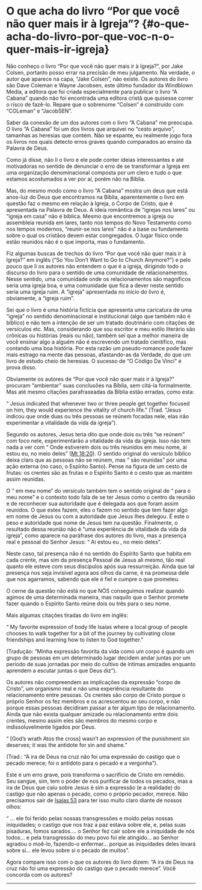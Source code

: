 # O que acha do livro “Por que você não quer mais ir à Igreja”? {#o-que-acha-do-livro-por-que-voc-n-o-quer-mais-ir-igreja}

Não conheço o livro “Por que você não quer mais ir à Igreja?”, por Jake Colsen, portanto posso errar na precisão de meu julgamento. Na verdade, o autor que aparece na capa, “Jake Colsen”, não existe. Os autores do livro são Dave Coleman e Wayne Jacobsen, este último fundador da Windblown Media, a editora que foi criada especialmente para publicar o livro “A Cabana” quando não foi encontrada uma editora cristã que quisesse correr o risco de fazê-lo. Repare que o sobrenome “Colsen” é construído com “COLeman” e “JacobSEN”.

Saber da conexão de um dos autores com o livro “A Cabana” me preocupa. O livro “A Cabana” foi um dos livros que arquivei no “cesto arquivo”, tamanhas as heresias que contém. Não se espante, eu realmente jogo fora os livros nos quais detecto erros graves quando comparados ao ensino da Palavra de Deus.

Como já disse, não li o livro e ele pode conter ideias interessantes e até motivadoras no sentido de denunciar o erro de se transformar a Igreja em uma organização denominacional composta por um clero e tudo o que estamos acostumados a ver por aí, porém não na Bíblia.

Mas, do mesmo modo como o livro “A Cabana” mostra um deus que está anos-luz do Deus que encontramos na Bíblia, aparentemente o livro em questão faz o mesmo em relação à Igreja, o Corpo de Cristo, que é apresentada na Palavra de Deus. A ideia romântica de “igrejas nos lares” ou “igreja em casa” não é bíblica. Mesmo que encontremos a igreja ou assembleia reunida em lares, tanto nos tempos do Novo Testamento como nos tempos modernos, “reunir-se nos lares” não é a base ou fundamento sobre o qual os cristãos devem estar congregados. O lugar físico onde estão reunidos não é o que importa, mas o fundamento.

Fiz algumas buscas de trechos do livro “Por que você não quer mais ir à Igreja?” em inglês (“So You Don’t Want to Go to Church Anymore?”) e pelo pouco que li os autores não entendem o que é a igreja, dirigindo todo o discurso do livro para o sentido de uma comunidade de relacionamentos. Nesse sentido, uma comunidade onde os relacionamentos são magníficos seria uma igreja boa, e uma comunidade que fica a dever neste sentido seria uma igreja ruim. A “igreja” apresentada no início do livro é, obviamente, a “igreja ruim”.

Sei que o livro é uma história fictícia que apresenta uma caricatura de uma “igreja” no sentido denominacional e institucional (algo que também não é bíblico) e não tem a intenção de ser um tratado doutrinário com citações de versículos etc. Mas, considerando que sou escritor e meu estilo literário são crônicas ou histórias (reais ou não), também sei que a melhor maneira de você ensinar algo a alguém não é escrevendo um tratado científico, mas contando uma boa história. Por esta razão um pseudo-romance pode fazer mais estrago na mente das pessoas, afastando-as da Verdade, do que um livro de estudo cheio de heresias. O sucesso de “O Código Da Vinci” é prova disso.

Obviamente os autores de “Por que você não quer mais ir à Igreja?” procuram “ambientar” suas conclusões na Bíblia, sem citá-la formalmente. Mas até mesmo citações parafraseadas da Bíblia estão erradas, como esta:

“ Jesus indicated that whenever two or three people get together focused on him, they would experience the vitality of church life.” (Trad. “Jesus indicou que onde duas ou três pessoas se reúnem focadas nele, elas irão experimentar a vitalidade da vida da igreja”).

Segundo os autores, Jesus teria dito que onde dois ou três “se reúnem” com foco nele, experimentarão a vitalidade da vida da igreja. Isso não tem nada a ver com “ Onde estiverem dois ou três reunidos em meu nome, aí estou eu, no meio deles” ([Mt 18:20](http://bibliaonline.com.br/acf/mt/18/20)). O sentido original do versículo bíblico deixa claro que as pessoas não se reúnem, mas “ são reunidas” por uma ação externa (no caso, o Espírito Santo). Pense na figura de um cesto de frutas: os crentes são as frutas e o Espírito Santo é o cesto que as mantém assim reunidas.

O “ em meu nome” do versículo também tem o sentido original de “ para o meu nome” e o contexto todo fala de se ter Jesus como o centro da reunião e de reconhecer sua autoridade que é delegada aos que foram assim reunidos. O que estes fazem, eles o fazem no sentido que tem fazer algo em nome de Jesus ou com a autoridade que Jesus lhes delegou. É este o peso e autoridade que nome de Jesus tem na questão. Finalmente, o resultado dessa reunião não é “uma experiência de vitalidade da vida da igreja”, como aparece na paráfrase dos autores do livro, mas a presença real e pessoal do Senhor Jesus: “ Aí estou eu , no meio deles”.

Neste caso, tal presença não é no sentido do Espírito Santo que habita em cada crente, mas sim da presença Pessoal de Jesus ali mesmo, tão real quanto ele esteve com seus discípulos após sua ressurreição. Ainda que tal presença nos seja invisível agora aos olhos da carne, é na promessa dele que nos agarramos, sabendo que ele é fiel e cumpre o que prometeu.

O cerne da questão não está no que NÓS conseguimos realizar quando agimos de uma determinada maneira, mas naquilo que o Senhor promete fazer quando o Espírito Santo reúne dois ou três para o seu nome.

Mais algumas citações tiradas do livro em inglês:

“ My favorite expression of body life Isaías where a local group of people chooses to walk together for a bit of the journey by cultivating close friendships and learning how to listen to God together.”

(Tradução: “Minha expressão favorita da vida como um corpo é quando um grupo de pessoas em um determinado lugar decidem andar juntas por um período de suas jornadas por meio do cultivo de íntimas amizades enquanto aprendem a escutar juntas o que Deus diz”).

Os autores não compreendem as implicações da expressão “corpo de Cristo”, um organismo real e não uma experiência resultante do relacionamento entre pessoas. Os crentes são corpo de Cristo porque o próprio Senhor os fez membros e os acrescentou ao seu corpo, e não porque essas pessoas decidiram passar a ter algum tipo de relacionamento. Ainda que não exista qualquer amizade ou relacionamento entre dois crentes, mesmo assim eles são membros do mesmo corpo e indissoluvelmente ligados por Deus.

“ [God’s wrath Atos the cross] wasn’t an expression of the punishment sin deserves; it was the antidote for sin and shame.”

(Trad.: “A ira de Deus na cruz não foi uma expressão do castigo que o pecado merece; foi o antídoto para o pecado e a vergonha”).

Este é um erro grave, pois transforma o sacrifício de Cristo em remédio. Seu sangue, sim, tem o poder de nos purificar de todos os pecados, mas a ira de Deus que caiu sobre Jesus é sim a expressão (e a realidade) do castigo que não apenas o pecado, como o próprio pecador, merece. Não precisamos sair de [Isaías 53](http://bibliaonline.com.br/acf/is/53) para ter isso muito claro diante de nossos olhos:

“ ... ele foi ferido pelas nossas transgressões e moído pelas nossas iniquidades; o castigo que nos traz a paz estava sobre ele, e, pelas suas pisaduras, fomos sarados.... o Senhor fez cair sobre ele a iniquidade de nós todos... e pela transgressão do meu povo foi ele atingido... ao Senhor agradou o moê-lo, fazendo-o enfermar... porque as iniquidades deles levará sobre si... ele levou sobre si o pecado de muitos”.

Agora compare isso com o que os autores do livro dizem: “A ira de Deus na cruz não foi uma expressão do castigo que o pecado merece”. Você concorda com os autores?

*****